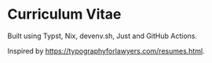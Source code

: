 # Curriculum Vitae

Built using Typst, Nix, devenv.sh, Just and GitHub Actions.

Inspired by https://typographyforlawyers.com/resumes.html.
